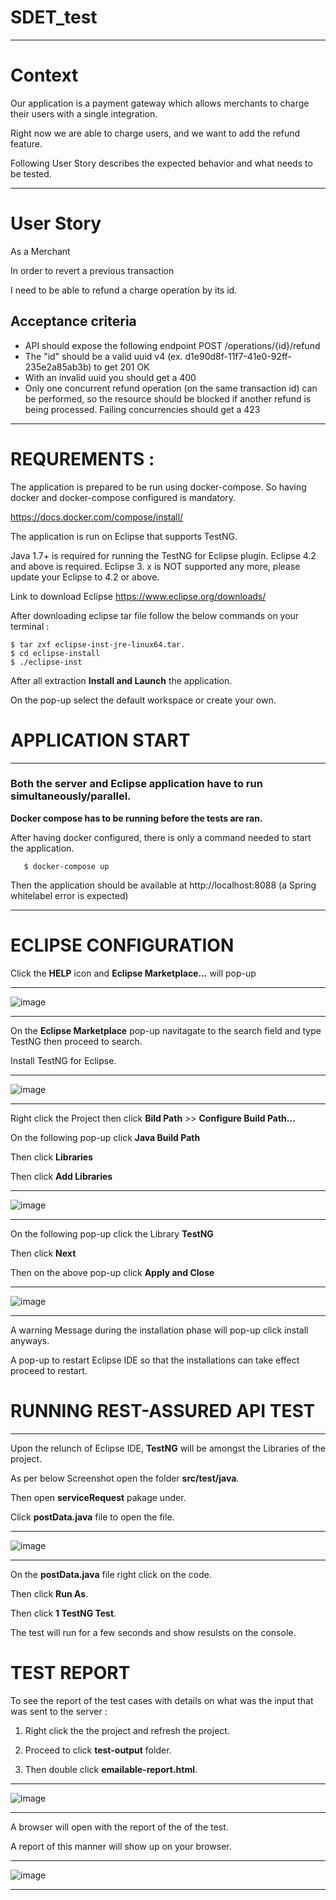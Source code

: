 # SDET_test

* * *
# Context 

Our application is a payment gateway which allows merchants to charge their users with a single integration.

Right now we are able to charge users, and we want to add the refund feature.

Following User Story describes the expected behavior and what needs to be tested.

* * *

# User Story

As a Merchant

In order to revert a previous transaction

I need to be able to refund a charge operation by its id.

## Acceptance criteria

   - API should expose the following endpoint POST /operations/{id}/refund
   - The "id" should be a valid uuid v4 (ex. d1e90d8f-11f7-41e0-92ff-235e2a85ab3b) to get 201 OK
   - With an invalid uuid you should get a 400
   - Only one concurrent refund operation (on the same transaction id) can be performed, so the resource should be blocked if another refund is being processed. Failing concurrencies should get a 423





* * *
# REQUREMENTS : 
The application is prepared to be run using docker-compose. So having docker and docker-compose configured is mandatory.

https://docs.docker.com/compose/install/

The application is run on Eclipse that supports TestNG.

Java 1.7+ is required for running the TestNG for Eclipse plugin. Eclipse 4.2 and above is required. Eclipse 3. x is NOT supported any more, please update your Eclipse to 4.2 or above.

Link to download Eclipse https://www.eclipse.org/downloads/

After downloading eclipse tar file follow the below commands on your terminal :

    $ tar zxf eclipse-inst-jre-linux64.tar.
    $ cd eclipse-install
    $ ./eclipse-inst

After all extraction **Install and Launch** the application.

On the pop-up select the default workspace or create your own.

# APPLICATION START

* * *

### Both the server and Eclipse application have to run simultaneously/parallel.

**Docker compose has to be running before the tests are ran.**

After having docker configured, there is only a command needed to start the application.

       $ docker-compose up
       
Then the application should be available at http://localhost:8088 (a Spring whitelabel error is expected)

* * *

# ECLIPSE CONFIGURATION

Click the **HELP** icon and **Eclipse Marketplace...** will pop-up

* * *

![image](https://user-images.githubusercontent.com/49020846/147745427-209dfeec-75db-4b0f-82d1-b0693011f75a.png)

* * *

On the **Eclipse Marketplace** pop-up navitagate to the search field and type TestNG then proceed to search.

Install TestNG for Eclipse.

* * *

![image](https://user-images.githubusercontent.com/49020846/147746227-af414d31-a4c1-45d4-a878-90ec0282816d.png)

* * *

Right click the Project then click **Bild Path** >> **Configure Build Path...**

On the following pop-up click **Java Build Path**

Then click **Libraries**

Then click **Add Libraries**

* * *

![image](https://user-images.githubusercontent.com/49020846/147746654-25d59c06-d0cc-46a1-9319-7fd9b403746c.png)

* * *

On the following pop-up click the Library **TestNG**


Then click **Next**


Then on the above pop-up click **Apply and Close**

* * *

![image](https://user-images.githubusercontent.com/49020846/147746758-e73c29d9-53e4-4c0a-969c-4474c3f90776.png)

* * *

A warning Message during the installation phase will pop-up click install anyways.

A pop-up to restart Eclipse IDE so that the installations can take effect proceed to restart.


# RUNNING REST-ASSURED API TEST

* * *

Upon the relunch of Eclipse IDE, **TestNG** will be amongst the Libraries of the project.

As per below Screenshot open the folder **src/test/java**.

Then open **serviceRequest** pakage under.

Click **postData.java** file to open the file.

* * *
![image](https://user-images.githubusercontent.com/49020846/147748753-8393d2b4-0948-4186-80bf-dad091dd8a8c.png)
* * *


On the **postData.java** file right click on the code.

Then click **Run As**.

Then click **1 TestNG Test**. 

The test will run for a few seconds and show resulsts on the console.


# TEST REPORT

To see the report of the test cases with details on what was the input that was sent to the server : 

1. Right click the the project and refresh the project.

2. Proceed to click **test-output** folder.

3. Then double click **emailable-report.html**.

* * *
![image](https://user-images.githubusercontent.com/49020846/147749504-ba3ac089-6852-44d4-ab6a-3f2c9f7e319d.png)
* * *

A browser will open with the report of the of the test.

A report of this manner will show up on your browser.

* * *

![image](https://user-images.githubusercontent.com/49020846/147749809-2adf47f0-b171-4040-ad38-8a287a3d335f.png)

* * *










